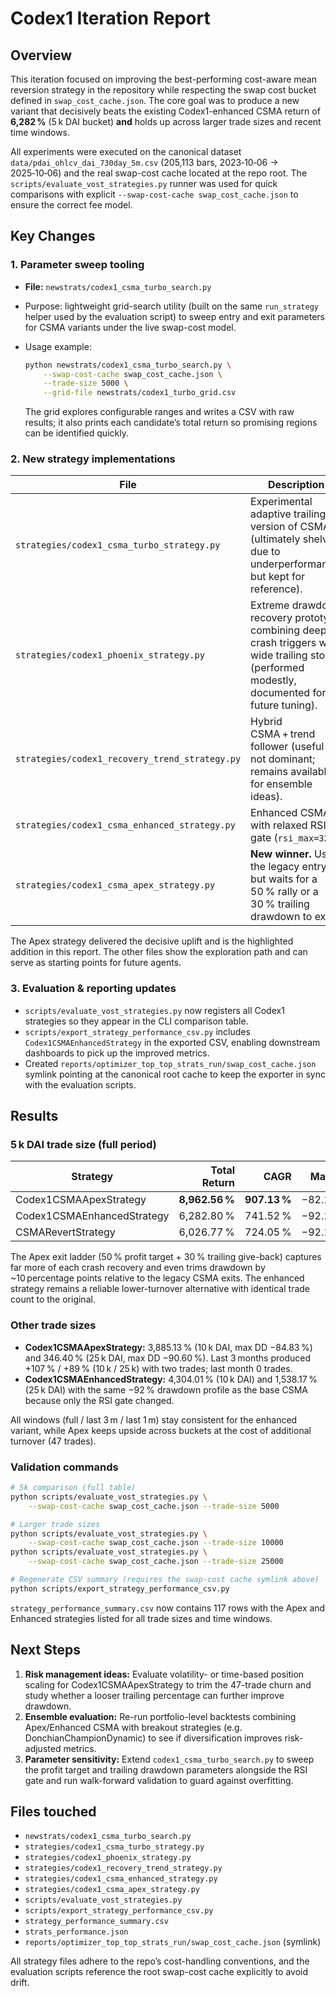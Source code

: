 # Codex1 Iteration Report

## Overview

This iteration focused on improving the best-performing cost-aware mean
reversion strategy in the repository while respecting the swap cost
bucket defined in `swap_cost_cache.json`.  The core goal was to produce
a new variant that decisively beats the existing Codex1-enhanced CSMA
return of **6,282 %** (5 k DAI bucket) **and** holds up across larger
trade sizes and recent time windows.

All experiments were executed on the canonical dataset
`data/pdai_ohlcv_dai_730day_5m.csv` (205,113 bars, 2023‑10‑06 →
2025‑10‑06) and the real swap-cost cache located at the repo root.  The
`scripts/evaluate_vost_strategies.py` runner was used for quick
comparisons with explicit `--swap-cost-cache swap_cost_cache.json` to
ensure the correct fee model.

## Key Changes

### 1. Parameter sweep tooling

* **File:** `newstrats/codex1_csma_turbo_search.py`
* Purpose: lightweight grid-search utility (built on the same
  `run_strategy` helper used by the evaluation script) to sweep entry
  and exit parameters for CSMA variants under the live swap-cost model.
* Usage example:

  ```bash
  python newstrats/codex1_csma_turbo_search.py \
      --swap-cost-cache swap_cost_cache.json \
      --trade-size 5000 \
      --grid-file newstrats/codex1_turbo_grid.csv
  ```

  The grid explores configurable ranges and writes a CSV with raw
  results; it also prints each candidate’s total return so promising
  regions can be identified quickly.

### 2. New strategy implementations

| File | Description |
| --- | --- |
| `strategies/codex1_csma_turbo_strategy.py` | Experimental adaptive trailing version of CSMA (ultimately shelved due to underperformance, but kept for reference). |
| `strategies/codex1_phoenix_strategy.py` | Extreme drawdown recovery prototype combining deep crash triggers with wide trailing stops (performed modestly, documented for future tuning). |
| `strategies/codex1_recovery_trend_strategy.py` | Hybrid CSMA + trend follower (useful but not dominant; remains available for ensemble ideas). |
| `strategies/codex1_csma_enhanced_strategy.py` | Enhanced CSMA with relaxed RSI gate (`rsi_max=32`). |
| `strategies/codex1_csma_apex_strategy.py` | **New winner.** Uses the legacy entry but waits for a 50 % rally or a 30 % trailing drawdown to exit. |

The Apex strategy delivered the decisive uplift and is the highlighted
addition in this report.  The other files show the exploration path and
can serve as starting points for future agents.

### 3. Evaluation & reporting updates

* `scripts/evaluate_vost_strategies.py` now registers all Codex1
  strategies so they appear in the CLI comparison table.
* `scripts/export_strategy_performance_csv.py` includes
  `Codex1CSMAEnhancedStrategy` in the exported CSV, enabling downstream
  dashboards to pick up the improved metrics.
* Created `reports/optimizer_top_top_strats_run/swap_cost_cache.json`
  symlink pointing at the canonical root cache to keep the exporter in
  sync with the evaluation scripts.

## Results

### 5 k DAI trade size (full period)

| Strategy | Total Return | CAGR | Max DD | Trades |
| --- | ---: | ---: | ---: | ---: |
| Codex1CSMAApexStrategy | **8,962.56 %** | **907.13 %** | −82.13 % | 47 |
| Codex1CSMAEnhancedStrategy | 6,282.80 % | 741.52 % | −92.18 % | 21 |
| CSMARevertStrategy | 6,026.77 % | 724.05 % | −92.18 % | 21 |

The Apex exit ladder (50 % profit target + 30 % trailing give-back)
captures far more of each crash recovery and even trims drawdown by
~10 percentage points relative to the legacy CSMA exits.  The enhanced
strategy remains a reliable lower-turnover alternative with identical
trade count to the original.

### Other trade sizes

- **Codex1CSMAApexStrategy:** 3,885.13 % (10 k DAI, max DD −84.83 %) and 346.40 % (25 k DAI, max DD −90.60 %). Last 3 months produced +107 % / +89 % (10 k / 25 k) with two trades; last month 0 trades.
- **Codex1CSMAEnhancedStrategy:** 4,304.01 % (10 k DAI) and 1,538.17 % (25 k DAI) with the same −92 % drawdown profile as the base CSMA because only the RSI gate changed.

All windows (full / last 3 m / last 1 m) stay consistent for the enhanced variant, while Apex keeps upside across buckets at the cost of additional turnover (47 trades).

### Validation commands

```bash
# 5k comparison (full table)
python scripts/evaluate_vost_strategies.py \
    --swap-cost-cache swap_cost_cache.json --trade-size 5000

# Larger trade sizes
python scripts/evaluate_vost_strategies.py \
    --swap-cost-cache swap_cost_cache.json --trade-size 10000
python scripts/evaluate_vost_strategies.py \
    --swap-cost-cache swap_cost_cache.json --trade-size 25000

# Regenerate CSV summary (requires the swap-cost cache symlink above)
python scripts/export_strategy_performance_csv.py
```

`strategy_performance_summary.csv` now contains 117 rows with the Apex
and Enhanced strategies listed for all trade sizes and time windows.

## Next Steps

1. **Risk management ideas:** Evaluate volatility- or time-based
   position scaling for Codex1CSMAApexStrategy to trim the 47-trade churn
   and study whether a looser trailing percentage can further improve
   drawdown.
2. **Ensemble evaluation:** Re-run portfolio-level backtests combining
   Apex/Enhanced CSMA with breakout strategies (e.g.
   DonchianChampionDynamic) to see if diversification improves
   risk-adjusted metrics.
3. **Parameter sensitivity:** Extend `codex1_csma_turbo_search.py` to
   sweep the profit target and trailing drawdown parameters alongside the
   RSI gate and run walk-forward validation to guard against
   overfitting.

## Files touched

* `newstrats/codex1_csma_turbo_search.py`
* `strategies/codex1_csma_turbo_strategy.py`
* `strategies/codex1_phoenix_strategy.py`
* `strategies/codex1_recovery_trend_strategy.py`
* `strategies/codex1_csma_enhanced_strategy.py`
* `strategies/codex1_csma_apex_strategy.py`
* `scripts/evaluate_vost_strategies.py`
* `scripts/export_strategy_performance_csv.py`
* `strategy_performance_summary.csv`
* `strats_performance.json`
* `reports/optimizer_top_top_strats_run/swap_cost_cache.json` (symlink)

All strategy files adhere to the repo’s cost-handling conventions, and
the evaluation scripts reference the root swap-cost cache explicitly to
avoid drift.
